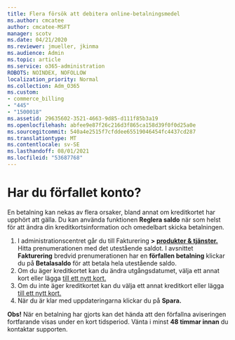 ```yaml
---
title: Flera försök att debitera online-betalningsmedel
ms.author: cmcatee
author: cmcatee-MSFT
manager: scotv
ms.date: 04/21/2020
ms.reviewer: jmueller, jkinma
ms.audience: Admin
ms.topic: article
ms.service: o365-administration
ROBOTS: NOINDEX, NOFOLLOW
localization_priority: Normal
ms.collection: Adm_O365
ms.custom:
- commerce_billing
- "445"
- "1500018"
ms.assetid: 29635602-3521-4663-9d85-d111f85b3a19
ms.openlocfilehash: abfee9e87f26c216d3f865ca158d39f0f0d25a0e
ms.sourcegitcommit: 540a4e2515f7cfddee65519046454fc4437cd287
ms.translationtype: MT
ms.contentlocale: sv-SE
ms.lasthandoff: 08/01/2021
ms.locfileid: "53687768"
---
```

# <a name="past-due-account"></a>Har du förfallet konto?

En betalning kan nekas av flera orsaker, bland annat om kreditkortet har upphört att gälla. Du kan använda funktionen **Reglera saldo** när som helst för att ändra din kreditkortsinformation och omedelbart skicka betalningen.

1. I administrationscentret går du till Fakturering **> [produkter & tjänster.](https://go.microsoft.com/fwlink/p/?linkid=842054)**
Hitta prenumerationen med det utestående saldot. I avsnittet **Fakturering** bredvid prenumerationen har en **förfallen betalning** klickar du på **Betalasaldo** för att betala hela utestående saldo.
2. Om du äger kreditkortet kan du ändra utgångsdatumet, välja ett annat kort eller lägga [till ett nytt kort.](/microsoft-365/commerce/billing-and-payments/manage-payment-methods)
3. Om du inte äger kreditkortet kan du välja ett annat kreditkort eller lägga [till ett nytt kort.](/microsoft-365/commerce/billing-and-payments/manage-payment-methods)
4. När du är klar med uppdateringarna klickar du på **Spara.**

**Obs!** När en betalning har gjorts kan det hända att den förfallna aviseringen fortfarande visas under en kort tidsperiod. Vänta i minst **48 timmar innan** du kontaktar supporten.
